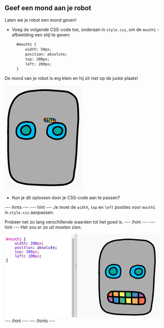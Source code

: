 ## Geef een mond aan je robot

Laten we je robot een mond geven!

- Voeg de volgende CSS-code toe, onderaan in `style.css`, om de `mouth1` -afbeelding een stijl te geven:
    
        #mouth1 {
            width: 50px;
            position: absolute;
            top: 200px;
            left: 200px;
        }
        

De mond van je robot is erg klein en hij zit niet op de juiste plaats!

![screenshot](images/robot-mouth.png)

- Kun je dit oplossen door je CSS-code aan te passen?

--- hints --- --- hint --- Je moet de `width`, `top` en `left` posities voor `mouth1` in `style.css` aanpassen.

Probeer net zo lang verschillende waarden tot het goed is. --- /hint --- --- hint --- Het zou er zo uit moeten zien:

![screenshot](images/robot-mouth-code.png) --- /hint --- --- /hints ---